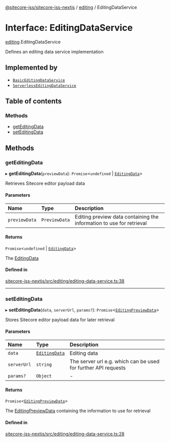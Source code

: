 [@sitecore-jss/sitecore-jss-nextjs](../README.md) / [editing](../modules/editing.md) / EditingDataService

# Interface: EditingDataService

[editing](../modules/editing.md).EditingDataService

Defines an editing data service implementation

## Implemented by

- [`BasicEditingDataService`](../classes/editing.BasicEditingDataService.md)
- [`ServerlessEditingDataService`](../classes/editing.ServerlessEditingDataService.md)

## Table of contents

### Methods

- [getEditingData](editing.EditingDataService.md#geteditingdata)
- [setEditingData](editing.EditingDataService.md#seteditingdata)

## Methods

### getEditingData

▸ **getEditingData**(`previewData`): `Promise`\<`undefined` \| [`EditingData`](../modules/editing.md#editingdata)\>

Retrieves Sitecore editor payload data

#### Parameters

| Name | Type | Description |
| :------ | :------ | :------ |
| `previewData` | `PreviewData` | Editing preview data containing the information to use for retrieval |

#### Returns

`Promise`\<`undefined` \| [`EditingData`](../modules/editing.md#editingdata)\>

The [EditingData](../modules/editing.md#editingdata)

#### Defined in

[sitecore-jss-nextjs/src/editing/editing-data-service.ts:38](https://github.com/Sitecore/jss/blob/bd0c0011b/packages/sitecore-jss-nextjs/src/editing/editing-data-service.ts#L38)

___

### setEditingData

▸ **setEditingData**(`data`, `serverUrl`, `params?`): `Promise`\<[`EditingPreviewData`](editing.EditingPreviewData.md)\>

Stores Sitecore editor payload data for later retrieval

#### Parameters

| Name | Type | Description |
| :------ | :------ | :------ |
| `data` | [`EditingData`](../modules/editing.md#editingdata) | Editing data |
| `serverUrl` | `string` | The server url e.g. which can be used for further API requests |
| `params?` | `Object` | - |

#### Returns

`Promise`\<[`EditingPreviewData`](editing.EditingPreviewData.md)\>

The [EditingPreviewData](editing.EditingPreviewData.md) containing the information to use for retrieval

#### Defined in

[sitecore-jss-nextjs/src/editing/editing-data-service.ts:28](https://github.com/Sitecore/jss/blob/bd0c0011b/packages/sitecore-jss-nextjs/src/editing/editing-data-service.ts#L28)
